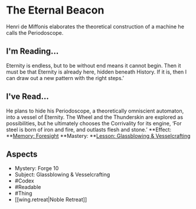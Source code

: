 # The Eternal Beacon
Henri de Miffonis elaborates the theoretical construction of a machine he calls the Periodoscope.
## I'm Reading...
Eternity is endless, but to be without end means it cannot begin. Then it must be that Eternity is already here, hidden beneath History. If it is, then I can draw out a new pattern with the right steps.’
## I've Read...
He plans to hide his Periodoscope, a theoretically omniscient automaton, into a vessel of Eternity. The Wheel and the Thunderskin are explored as possibilities, but he ultimately chooses the Corrivality for its engine, ‘For steel is born of iron and fire, and outlasts flesh and stone.’
**Effect: **[Memory: Foresight](https://uadaf.theevilroot.xyz/rowenarium/element/mem.foresight)
**Mastery: **[Lesson: Glassblowing & Vesselcrafting](https://uadaf.theevilroot.xyz/rowenarium/element/x.glassblowing.vesselcrafting)
## Aspects
- Mystery: Forge 10
- Subject: Glassblowing & Vesselcrafting
- #Codex
- #Readable
- #Thing
- [[wing.retreat|Noble Retreat]]